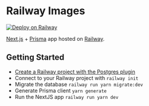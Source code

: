 # Railway Images

[![Deploy on Railway](https://railway.app/button.svg)](https://railway.app/new?template=https%3A%2F%2Fgithub.com%2Frailwayapp%2Frailway-images&plugins=postgresql)

[Next.js](https://nextjs.org/) + [Prisma](https://prisma.io/) app hosted on [Railway](https://railway.app).

## Getting Started

- [Create a Railway project with the Postgres plugin](https://railway.app/project?plugins=postgresql)
- Connect to your Railway project with `railway init`
- Migrate the database `railway run yarn migrate:dev`
- Generate Prisma client `yarn generate`
- Run the NextJS app `railway run yarn dev`
